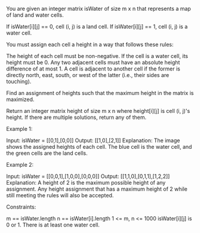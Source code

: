 You are given an integer matrix isWater of size m x n that represents a map
of land and water cells.


If isWater[i][j] == 0, cell (i, j) is a land cell.
If isWater[i][j] == 1, cell (i, j) is a water cell.


You must assign each cell a height in a way that follows these rules:


The height of each cell must be non-negative.
If the cell is a water cell, its height must be 0.
Any two adjacent cells must have an absolute height difference of at most 1.
A cell is adjacent to another cell if the former is directly north, east,
south, or west of the latter (i.e., their sides are touching).


Find an assignment of heights such that the maximum height in the matrix is
maximized.

Return an integer matrix height of size m x n where height[i][j] is cell (i,
j)'s height. If there are multiple solutions, return any of them.


Example 1:




Input: isWater = [[0,1],[0,0]]
Output: [[1,0],[2,1]]
Explanation: The image shows the assigned heights of each cell.
The blue cell is the water cell, and the green cells are the land cells.


Example 2:




Input: isWater = [[0,0,1],[1,0,0],[0,0,0]]
Output: [[1,1,0],[0,1,1],[1,2,2]]
Explanation: A height of 2 is the maximum possible height of any assignment.
Any height assignment that has a maximum height of 2 while still meeting the
rules will also be accepted.



Constraints:


m == isWater.length
n == isWater[i].length
1 <= m, n <= 1000
isWater[i][j] is 0 or 1.
There is at least one water cell.





